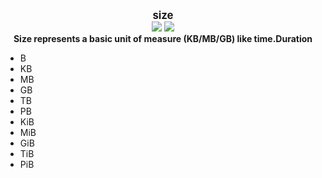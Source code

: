 <p align="center">
  <b>
    <span style="font-size:larger;">size</span>
  </b>
  <br />
   <a href="https://travis-ci.com/detailyang/size"><img src="https://travis-ci.com/detailyang/size.svg?branch=master" /></a>
   <a href="https://ci.appveyor.com/project/detailyang/size"><img src="https://ci.appveyor.com/api/projects/status/v16pdk1yhoiffq45?svg=true" /></a>
   <br />
   <b>Size represents a basic unit of measure (KB/MB/GB) like time.Duration</b>
   <ul>
      <li>B</li>
      <li>KB</li>
      <li>MB</li>
      <li>GB</li>
      <li>TB</li>
      <li>PB</li>
      <li>KiB</li>
      <li>MiB</li>
      <li>GiB</li>
      <li>TiB</li>
      <li>PiB</li>
   </ul>
</p>
